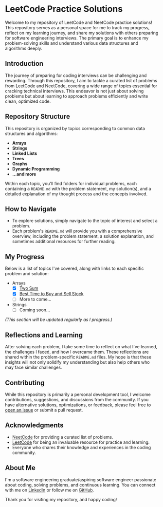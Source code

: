 # LeetCode Practice Solutions

Welcome to my repository of LeetCode and NeetCode practice solutions! This repository serves as a personal space for me to track my progress, reflect on my learning journey, and share my solutions with others preparing for software engineering interviews. The primary goal is to enhance my problem-solving skills and understand various data structures and algorithms deeply.

## Introduction

The journey of preparing for coding interviews can be challenging and rewarding. Through this repository, I aim to tackle a curated list of problems from LeetCode and NeetCode, covering a wide range of topics essential for cracking technical interviews. This endeavor is not just about solving problems but about learning to approach problems efficiently and write clean, optimized code.

## Repository Structure

This repository is organized by topics corresponding to common data structures and algorithms:
- **Arrays**
- **Strings**
- **Linked Lists**
- **Trees**
- **Graphs**
- **Dynamic Programming**
- **...and more**

Within each topic, you'll find folders for individual problems, each containing a `README.md` with the problem statement, my solution(s), and a detailed explanation of my thought process and the concepts involved.

## How to Navigate

- To explore solutions, simply navigate to the topic of interest and select a problem.
- Each problem's `README.md` will provide you with a comprehensive overview, including the problem statement, a solution explanation, and sometimes additional resources for further reading.

## My Progress

Below is a list of topics I've covered, along with links to each specific problem and solution:

- Arrays
  - [x] [Two Sum](./Arrays/Two_Sum/README.md)
  - [x] [Best Time to Buy and Sell Stock](./Arrays/Best_Time_to_Buy_and_Sell_Stock/README.md)
  - [ ] More to come...

- Strings
  - [ ] Coming soon...

_(This section will be updated regularly as I progress.)_

## Reflections and Learning

After solving each problem, I take some time to reflect on what I've learned, the challenges I faced, and how I overcame them. These reflections are shared within the problem-specific `README.md` files. My hope is that these insights will not only solidify my understanding but also help others who may face similar challenges.

## Contributing

While this repository is primarily a personal development tool, I welcome contributions, suggestions, and discussions from the community. If you have alternative solutions, optimizations, or feedback, please feel free to [open an issue](https://github.com/yourusername/leetcode-practice/issues) or submit a pull request.

## Acknowledgments

- [NeetCode](https://neetcode.io/) for providing a curated list of problems.
- [LeetCode](https://leetcode.com/) for being an invaluable resource for practice and learning.
- Everyone who shares their knowledge and experiences in the coding community.

## About Me

I'm a software engineering graduate/aspiring software engineer passionate about coding, solving problems, and continuous learning. You can connect with me on [LinkedIn](https://www.linkedin.com/in/omersiton/) or follow me on [GitHub](https://github.com/sositon).

Thank you for visiting my repository, and happy coding!
